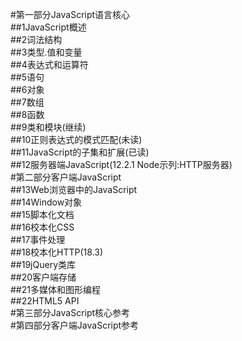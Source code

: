 #第一部分JavaScript语言核心<br>
##1JavaScript概述<br>
##2词法结构<br>
##3类型.值和变量<br>
##4表达式和运算符<br>
##5语句<br>
##6对象<br>
##7数组<br>
##8函数<br>
##9类和模块(继续)<br>
##10正则表达式的模式匹配(未读)<br>
##11JavaScript的子集和扩展(已读)<br>
##12服务器端JavaScript(12.2.1 Node示列:HTTP服务器)<br>
#第二部分客户端JavaScript<br>
##13Web浏览器中的JavaScript<br>
##14Window对象<br>
##15脚本化文档<br>
##16校本化CSS<br>
##17事件处理<br>
##18校本化HTTP(18.3)<br>
##19jQuery类库<br>
##20客户端存储<br>
##21多媒体和图形编程<br>
##22HTML5 API<br>
#第三部分JavaScript核心参考<br>
#第四部分客户端JavaScript参考<br>
